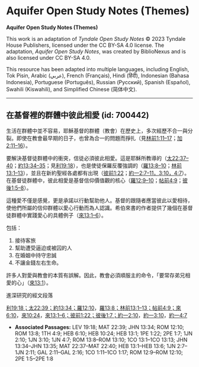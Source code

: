 # Aquifer Open Study Notes (Themes)

**Aquifer Open Study Notes (Themes)**

This work is an adaptation of *Tyndale Open Study Notes* © 2023 Tyndale House Publishers, licensed under the CC BY\-SA 4\.0 license. The adaptation, *Aquifer Open Study Notes*, was created by BiblioNexus and is also licensed under CC BY\-SA 4\.0\.

This resource has been adapted into multiple languages, including English, Tok Pisin, Arabic (عربي), French (Français), Hindi (हिंदी), Indonesian (Bahasa Indonesia), Portuguese (Português), Russian (Русский), Spanish (Español), Swahili (Kiswahili), and Simplified Chinese (简体中文).



--------------------------------

## 在基督裡的群體中彼此相愛 (id: 700442)

生活在群體中並不容易，耶穌基督的群體（教會）在歷史上，多次經歷不合一與分裂。即使在教會最早期的日子，也曾為合一的問題而掙扎（見[林前1:11–17](https://ref.ly/1Cor1:11-1Cor1:17)；[加2:11–16](https://ref.ly/Gal2:11-Gal2:16)）。

要解決基督徒群體中的衝突，信徒必須彼此相愛。這是耶穌所教導的（[太22:37–40](https://ref.ly/Matt22:37-Matt22:40)；[約13:34–35](https://ref.ly/John13:34-John13:35)；見[利19:18](https://ref.ly/Lev19:18)），也是使徒保羅反覆強調的（[羅13:8–10](https://ref.ly/Rom13:8-Rom13:10)；[林前13:1–13](https://ref.ly/1Cor13:1-1Cor13:13)），並且在新約聖經各處都有出現（[彼前1:22](https://ref.ly/1Pet1:22)；[約一2:7–11，](https://ref.ly/1John2:7-1John2:11)[3:10，](https://ref.ly/1John3:10)[4:7](https://ref.ly/1John4:7)）。在基督徒群體中，彼此相愛是基督信仰價值觀的核心（[羅12:9–10](https://ref.ly/Rom12:9-Rom12:10)；[帖前4:9](https://ref.ly/1Thess4:9)；[彼後1:5–8](https://ref.ly/2Pet1:5-2Pet1:8)）。

這種愛不僅是感覺，更是承諾以行動幫助他人。基督的跟隨者應當彼此以愛相待，使他們所屬的信仰群體以愛心行動而為人認識。希伯來書的作者提供了幾個在基督徒群體中實踐愛心的具體例子（[來13:1–6](https://ref.ly/Heb13:1-Heb13:6)）。

包括：

1. 接待客旅
2. 幫助遭受逼迫或被囚的人
3. 在婚姻中持守忠誠
4. 不讓金錢左右生命。

許多人對愛與教會的本質有誤解。因此，教會必須順服主的命令，「要常存弟兄相愛的心」（[來13:1](https://ref.ly/Heb13:1)）。

進深研究的經文段落

[利19:18；](https://ref.ly/Lev19:18)[太22:39；](https://ref.ly/Matt22:39)[約13:34；](https://ref.ly/John13:34)[羅12:10](https://ref.ly/Rom12:10)，[羅13:8；](https://ref.ly/Rom13:8)[林前13:1–13；](https://ref.ly/1Cor13:1-1Cor13:13)[帖前4:9；](https://ref.ly/1Thess4:9)[來6:10](https://ref.ly/Heb6:10)，[來10:24](https://ref.ly/Heb10:24)，[來13:1–6；](https://ref.ly/Heb13:1-Heb13:6)[彼前1:22；](https://ref.ly/1Pet1:22)[彼後1:7；](https://ref.ly/2Pet1:7)[約一2:10](https://ref.ly/1John2:10)，[約一3:10](https://ref.ly/1John3:10)，[約一4:7](https://ref.ly/1John4:7)

* **Associated Passages:** LEV 19:18; MAT 22:39; JHN 13:34; ROM 12:10; ROM 13:8; 1TH 4:9; HEB 6:10; HEB 10:24; HEB 13:1; 1PE 1:22; 2PE 1:7; 1JN 2:10; 1JN 3:10; 1JN 4:7; ROM 13:8–ROM 13:10; 1CO 13:1–1CO 13:13; JHN 13:34–JHN 13:35; MAT 22:37–MAT 22:40; HEB 13:1–HEB 13:6; 1JN 2:7–1JN 2:11; GAL 2:11–GAL 2:16; 1CO 1:11–1CO 1:17; ROM 12:9–ROM 12:10; 2PE 1:5–2PE 1:8

